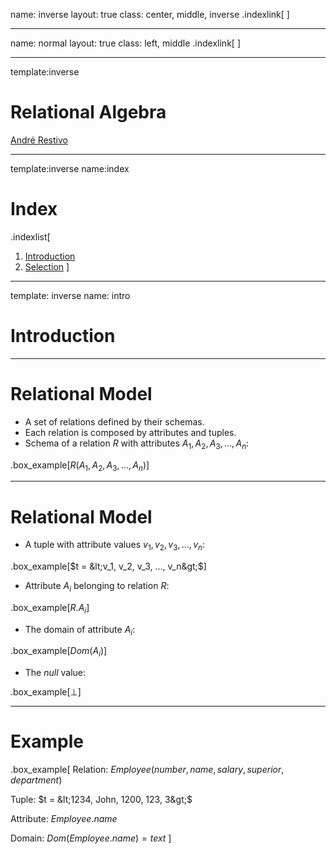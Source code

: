 name: inverse
layout: true
class: center, middle, inverse
.indexlink[[<i class="fa fa-arrow-circle-o-up"></i>](#) [<i class="fa fa-list-ul"></i>](#index) [<i class="fa fa-tint"></i>](../change-color.php)]

---

name: normal
layout: true
class: left, middle
.indexlink[[<i class="fa fa-arrow-circle-o-up"></i>](#) [<i class="fa fa-list-ul"></i>](#index) [<i class="fa fa-tint"></i>](../change-color.php)]

---

template:inverse
# Relational Algebra
<a href="http://www.fe.up.pt/~arestivo">André Restivo</a>

---

template:inverse
name:index
# Index

.indexlist[
1. [Introduction](#intro)
1. [Selection](#selection)
]

---

template: inverse
name: intro
# Introduction

---

# Relational Model

* A set of relations defined by their schemas.
* Each relation is composed by attributes and tuples.
* Schema of a relation $R$ with attributes $A_1, A_2, A_3, ..., A_n$:

.box_example[$R(A_1, A_2, A_3, ..., A_n)$]

---

# Relational Model

* A tuple with attribute values $v_1, v_2, v_3, ..., v_n$:

.box_example[$t = &lt;v_1, v_2, v_3, ..., v_n&gt;$]

* Attribute $A_i$ belonging to relation $R$:

.box_example[$R.A_i$]

* The domain of attribute $A_i$:

.box_example[$Dom(A_i)$]

* The *null* value:

.box_example[$\perp$]

---

# Example


.box_example[
Relation: $Employee(number, name, salary, superior, department)$

Tuple: $t = &lt;1234, John, 1200, 123, 3&gt;$

Attribute: $Employee.name$

Domain: $Dom(Employee.name) = text$
]
